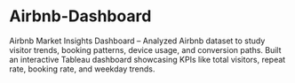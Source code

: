 # Airbnb-Dashboard
Airbnb Market Insights Dashboard – Analyzed Airbnb dataset to study visitor trends, booking patterns, device usage, and conversion paths. Built an interactive Tableau dashboard showcasing KPIs like total visitors, repeat rate, booking rate, and weekday trends.
